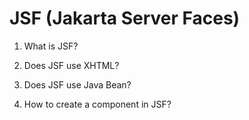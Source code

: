 # JSF (Jakarta Server Faces)

1. What is JSF?

1. Does JSF use XHTML?

1. Does JSF use Java Bean?

1. How to create a component in JSF?